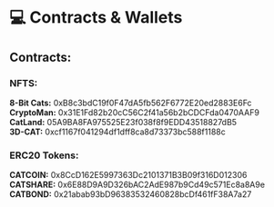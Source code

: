 # 💻 Contracts & Wallets

## Contracts:

### NFTS:

**8-Bit Cats:** 0xB8c3bdC19f0F47dA5fb562F6772E20ed2883E6Fc \
**CryptoMan:** 0x31E1Fd82b20cC56C2f41a56b2bCDCFda0470AAF9\
**CatLand:** 05A9BA8FA975525E23f038f8f9EDD43518827dB5 \
**3D-CAT:** 0xcf1167f041294df1dff8ca8d73373bc588f1188c

### ERC20 Tokens:

**CATCOIN:** 0x8CcD162E5997363Dc2101371B3B09f316D012306 \
**CATSHARE:** 0x6E88D9A9D326bAC2AdE987b9Cd49c571Ec8a8A9e \
**CATBOND:** 0x21abab93bD96383532460828bcDf461fF38A7a27
